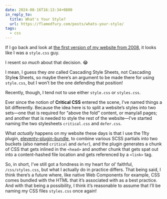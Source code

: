 ```yaml
---
date: 2024-08-16T16:13:34+0800
in_reply_to:
  title: What's Your Style?
  url: https://flamedfury.com/posts/whats-your-style/
tags:
  - css
---
```


If I go back and look at [the first version of my website from 2008](https://v1.chrisburnell.com/), it looks like I was a `style.css` guy.

I resent *so much* about that decision. 😂

I mean, I guess they *are* called Cascading Style Sheets, not Cascading Style**s** Sheets, so maybe there’s an argument to be made there for using `style.css`, but I won’t be the one defending that position!

Recently, though, I tend not to use either `style.css` or `styles.css`.

Ever since the notion of **Critical CSS** entered the scene, I’ve named things a bit differently. Because the idea here is to split a website’s styles into two sets—one that is required for <q>above the fold</q> content, or many/all pages; and another that is needed to style the rest of the website—I’ve started naming the two stylesheets `critical.css` and `defer.css`.

What *actually* happens on my website these days is that I use the 11ty plugin, [eleventy-plugin-bundle](https://github.com/11ty/eleventy-plugin-bundle), to combine various SCSS partials into two buckets (also named `critical` and `defer`), and the plugin generates a chunk of CSS that gets inlined in the `<head>` and another chunk that gets spat out into a content-hashed file location and gets referenced by a `<link>` tag.

So, in short, I’ve still got a fondness in my heart for ol’ faithful, `/css/styles.css`, but what I actually do in practice differs. That being said, I think there’s a future where, like native Web Components for example, CSS comes bundled with the HTML that it’s associated with as a best practice. And with that being a possibility, I think it’s reasonable to assume that I’ll be naming my CSS files `styles.css` once again!
